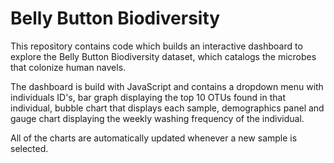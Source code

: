 <h1>Belly Button Biodiversity</h1>
This repository contains code which builds an interactive dashboard to explore the Belly Button Biodiversity dataset, which catalogs the microbes that colonize human navels.

The dashboard is build with JavaScript and contains a dropdown menu with individuals ID's, bar graph displaying the top 10 OTUs found in that individual, bubble chart that displays each sample, demographics panel and gauge chart displaying the weekly washing frequency of the individual.

All of the charts are automatically updated whenever a new sample is selected.
